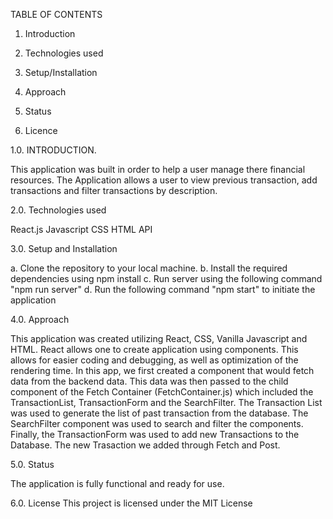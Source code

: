 TABLE OF CONTENTS

1.  Introduction 

2.  Technologies used

3.  Setup/Installation

4.  Approach

5.  Status

6.  Licence

1.0.    INTRODUCTION.

This application was built in order to help a user manage there financial resources. The Application allows a user to view previous transaction, add transactions and filter transactions by description.

2.0.    Technologies used

React.js
Javascript
CSS
HTML
API

3.0.    Setup and Installation

a.  Clone the repository to your local machine.
b.  Install the required dependencies using npm install
c.  Run server using the following command "npm run server"
d. Run the following command "npm start" to initiate the application

4.0.    Approach 

This application was created utilizing React, CSS, Vanilla Javascript and HTML. React allows one to create application using components. This allows for easier coding and debugging, as well as optimization of the rendering time. In this app, we first created a component that would fetch data from the backend data. This data was then passed to the child component of the Fetch Container (FetchContainer.js) which included the TransactionList, TransactionForm and the SearchFilter. The Transaction List was used to generate the list of past transaction from the database. The SearchFilter component was used to search and filter the components. Finally, the TransactionForm was used to add new Transactions to the Database. The new Trasaction we added through Fetch and Post.

5.0.    Status 

The application is fully functional and ready for use. 

6.0.    License 
This project is licensed under the MIT License